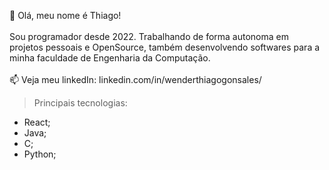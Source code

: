 👋 Olá, meu nome é Thiago! <br> <br>
Sou programador desde 2022. Trabalhando de forma autonoma em projetos pessoais e OpenSource, também desenvolvendo softwares para a minha faculdade de Engenharia da Computação. <br> <br>
📫 Veja meu linkedIn: linkedin.com/in/wenderthiagogonsales/

>Principais tecnologias:
* React;
* Java;
* C;
* Python;

<!---
WenderG/WenderG is a ✨ special ✨ repository because its `README.md` (this file) appears on your GitHub profile.
You can click the Preview link to take a look at your changes.
--->
